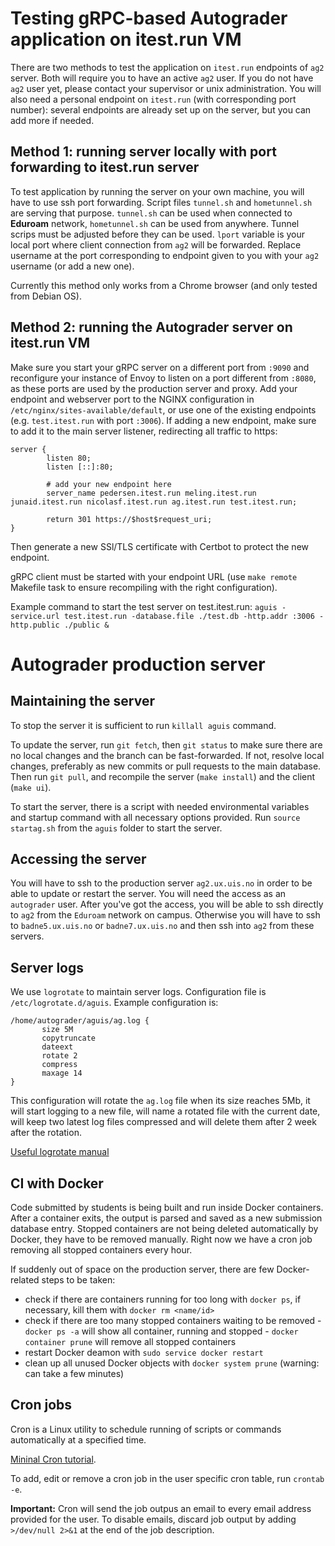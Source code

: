 # Testing gRPC-based Autograder application on itest.run VM

There are two methods to test the application on `itest.run` endpoints of `ag2` server.
Both will require you to have an active `ag2` user. If you do not have `ag2` user yet, please contact your supervisor or unix administration.
You will also need a personal endpoint on `itest.run` (with corresponding port number): several endpoints are already set up on the server, but you can add more if needed.

## Method 1: running server locally with port forwarding to itest.run server
To test application by running the server on your own machine, you will have to use ssh port forwarding. Script files `tunnel.sh` and `hometunnel.sh` are serving that purpose. `tunnel.sh` can be used when connected to **Eduroam** network, `hometunnel.sh` can be used from anywhere. 
Tunnel scrips must be adjusted before they can be used. `lport` variable is your local port where client connection from `ag2` will be forwarded. 
Replace username at the port corresponding to endpoint given to you with your `ag2` username (or add a new one).

Currently this method only works from a Chrome browser (and only tested from Debian OS).


## Method 2: running the Autograder server on itest.run VM

Make sure you start your gRPC server on a different port from `:9090` and reconfigure your instance of Envoy to listen on a port different from `:8080`, as these ports are used by the production server and proxy. Add your endpoint and webserver port to the NGINX configuration in `/etc/nginx/sites-available/default`, or use one of the existing endpoints (e.g. `test.itest.run` with port `:3006`). If adding a new endpoint, make sure to add it to the main server listener, redirecting all traffic to https:

```
server {
        listen 80;
        listen [::]:80;

        # add your new endpoint here
        server_name pedersen.itest.run meling.itest.run junaid.itest.run nicolasf.itest.run ag.itest.run test.itest.run;

        return 301 https://$host$request_uri;
}
```
Then generate a new SSl/TLS certificate with Certbot to protect the new endpoint.

gRPC client must be started with your endpoint URL (use `make remote` Makefile task to ensure recompiling with the right configuration).

Example command to start the test server on test.itest.run:
`aguis -service.url test.itest.run -database.file ./test.db -http.addr :3006 -http.public ./public &`



# Autograder production server

## Maintaining the server

To stop the server it is sufficient to run `killall aguis` command.

To update the server, run `git fetch`, then `git status` to make sure there are no local changes and the branch can be fast-forwarded.
If not, resolve local changes, preferably as new commits or pull requests to the main database. Then run `git pull`, and recompile the server (`make install`) and the client (`make ui`).

To start the server, there is a script with needed environmental variables and startup command with all necessary options provided. Run `source startag.sh` from the `aguis` folder to start the server.

 ## Accessing the server

 You will have to ssh to the production server `ag2.ux.uis.no` in order to be able to update or restart the server. You will need the access as an `autograder` user. After you've got the access, you will be able to ssh directly to `ag2` from the `Eduroam` network on campus. Otherwise you will have to ssh to `badne5.ux.uis.no` or `badne7.ux.uis.no` and then ssh into `ag2` from these servers.

 ## Server logs

 We use `logrotate` to maintain server logs. Configuration file is `/etc/logrotate.d/aguis`.
 Example configuration is:

 ```
 /home/autograder/aguis/ag.log {
        size 5M
        copytruncate
        dateext
        rotate 2
        compress
        maxage 14
}
```
This configuration will rotate the `ag.log` file when its size reaches 5Mb, it will start logging to a new file, will name a rotated file with the current date, will keep two latest log files compressed and will delete them after 2 week after the rotation.


[Useful logrotate manual](https://www.digitalocean.com/community/tutorials/how-to-manage-logfiles-with-logrotate-on-ubuntu-16-04)

## CI with Docker

Code submitted by students is being built and run inside Docker containers. After a container exits, the output is parsed and saved as a new submission database entry. Stopped containers are not being deleted automatically by Docker, they have to be removed manually. Right now we have a cron job removing all stopped containers every hour. 

If suddenly out of space on the production server, there are few Docker-related steps to be taken:

- check if there are containers running for too long with `docker ps`, if necessary, kill them with `docker rm <name/id>`
- check if there are too many stopped containers waiting to be removed
        - `docker ps -a` will show all container, running and stopped
        - `docker container prune` will remove all stopped containers
- restart Docker deamon with `sudo service docker restart`
- clean up all unused Docker objects with `docker system prune` (warning: can take a few minutes)

## Cron jobs

Cron is a Linux utility to schedule running of scripts or commands automatically at a specified time.

[Mininal Cron tutorial](https://www.ostechnix.com/a-beginners-guide-to-cron-jobs/).

To add, edit or remove a cron job in the user specific cron table, run `crontab -e`. 

**Important:** Cron will send the job outpus an email to every email address provided for the user. To disable emails, discard job output by adding `>/dev/null 2>&1` at the end of the job description.


